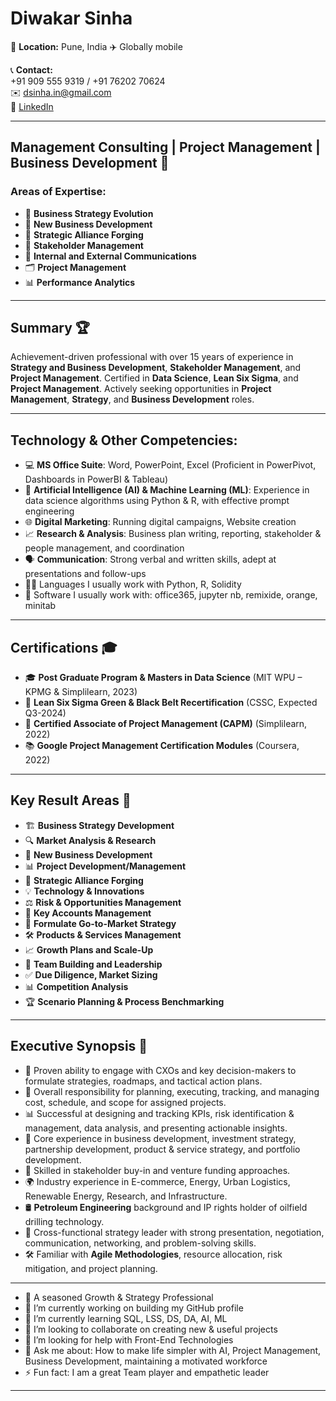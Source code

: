 # Diwakar Sinha  
📍 **Location:** Pune, India ✈️ Globally mobile

📞 **Contact:**  
+91 909 555 9319 / +91 76202 70624  
✉️ [dsinha.in@gmail.com](mailto:dsinha.in@gmail.com)  
🔗 [LinkedIn](https://www.linkedin.com/in/sinhadiwakar/)

---

## **Management Consulting | Project Management | Business Development** 🚀

### **Areas of Expertise:**
- 🧠 **Business Strategy Evolution**
- 🌱 **New Business Development**
- 🤝 **Strategic Alliance Forging**
- 👥 **Stakeholder Management**
- 📢 **Internal and External Communications**
- 🗂️ **Project Management**
- 📊 **Performance Analytics**

---

## **Summary** 🏆
Achievement-driven professional with over 15 years of experience in **Strategy and Business Development**, **Stakeholder Management**, and **Project Management**. Certified in **Data Science**, **Lean Six Sigma**, and **Project Management**. Actively seeking opportunities in **Project Management**, **Strategy**, and **Business Development** roles.

---

## **Technology & Other Competencies:**
- 💻 **MS Office Suite**: Word, PowerPoint, Excel (Proficient in PowerPivot, Dashboards in PowerBI & Tableau)
- 🤖 **Artificial Intelligence (AI) & Machine Learning (ML)**: Experience in data science algorithms using Python & R, with effective prompt engineering
- 🌐 **Digital Marketing**: Running digital campaigns, Website creation
- 📈 **Research & Analysis**: Business plan writing, reporting, stakeholder & people management, and coordination
- 🗣️ **Communication**: Strong verbal and written skills, adept at presentations and follow-ups
- 👨‍💻 Languages I usually work with Python, R, Solidity
- 🧩 Software I usually work with: office365, jupyter nb, remixide, orange, minitab

---

## **Certifications** 🎓
- 🎓 **Post Graduate Program & Masters in Data Science** (MIT WPU – KPMG & Simplilearn, 2023)
- 🏅 **Lean Six Sigma Green & Black Belt Recertification** (CSSC, Expected Q3-2024)
- 📜 **Certified Associate of Project Management (CAPM)** (Simplilearn, 2022)
- 📚 **Google Project Management Certification Modules** (Coursera, 2022)

---

## **Key Result Areas** 🌟
- 🏗️ **Business Strategy Development**  
- 🔍 **Market Analysis & Research**  
- 🌱 **New Business Development**  
- 📊 **Project Development/Management**  
- 🤝 **Strategic Alliance Forging**  
- 💡 **Technology & Innovations**  
- ⚖️ **Risk & Opportunities Management**  
- 🧩 **Key Accounts Management**  
- 🚀 **Formulate Go-to-Market Strategy**  
- 🛠️ **Products & Services Management**  
- 📈 **Growth Plans and Scale-Up**  
- 👥 **Team Building and Leadership**  
- ✅ **Due Diligence, Market Sizing**  
- 📊 **Competition Analysis**  
- 🏆 **Scenario Planning & Process Benchmarking**

---

## **Executive Synopsis** 💼
- 🧠 Proven ability to engage with CXOs and key decision-makers to formulate strategies, roadmaps, and tactical action plans.
- 🎯 Overall responsibility for planning, executing, tracking, and managing cost, schedule, and scope for assigned projects.
- 📊 Successful at designing and tracking KPIs, risk identification & management, data analysis, and presenting actionable insights.
- 🚀 Core experience in business development, investment strategy, partnership development, product & service strategy, and portfolio development.
- 🤝 Skilled in stakeholder buy-in and venture funding approaches.
- 🌍 Industry experience in E-commerce, Energy, Urban Logistics, Renewable Energy, Research, and Infrastructure.
- 🛢️ **Petroleum Engineering** background and IP rights holder of oilfield drilling technology.
- 🧩 Cross-functional strategy leader with strong presentation, negotiation, communication, networking, and problem-solving skills.
- 🛠️ Familiar with **Agile Methodologies**, resource allocation, risk mitigation, and project planning.

---

- 🥷 A seasoned Growth & Strategy Professional 
- 🔭 I’m currently working on building my GitHub profile
- 🌱 I’m currently learning SQL, LSS, DS, DA, AI, ML
- 👯 I’m looking to collaborate on creating new & useful projects
- 🤔 I’m looking for help with Front-End Technologies
- 💬 Ask me about: How to make life simpler with AI, Project Management, Business Development, maintaining a motivated workforce 
- ⚡ Fun fact: I am a great Team player and empathetic leader 
---
